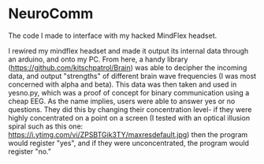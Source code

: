 # NeuroComm
The code I made to interface with my hacked MindFlex headset.

I rewired my mindflex headset and made it output its internal data through an arduino, and onto my PC. From here, a handy library (https://github.com/kitschpatrol/Brain) was able to decipher the incoming data, and output "strengths" of different brain wave frequencies (I was most concerned with alpha and beta). This data was then taken and used in yesno.py, which was a proof of concept for binary communication using a cheap EEG. As the name implies, users were able to answer yes or no questions. They did this by changing their concentration level- if they were highly concentrated on a point on a screen (I tested with an optical illusion spiral such as this one: https://i.ytimg.com/vi/ZPSBTGik3TY/maxresdefault.jpg) then the program would register "yes", and if they were unconcentrated, the program would register "no."
